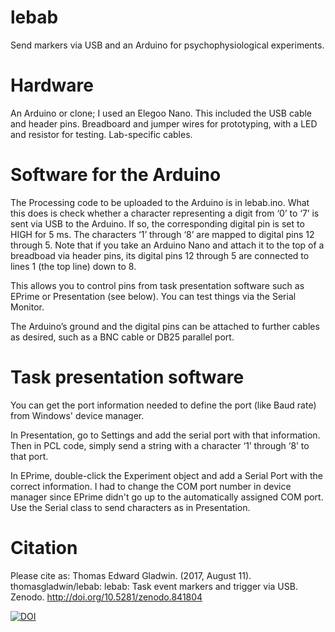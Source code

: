 # lebab
Send markers via USB and an Arduino for psychophysiological experiments.

# Hardware
An Arduino or clone; I used an Elegoo Nano. This included the USB cable and header pins. Breadboard and jumper wires for prototyping, with a LED and resistor for testing. Lab-specific cables.

# Software for the Arduino
The Processing code to be uploaded to the Arduino is in lebab.ino. What this does is check whether a character representing a digit from ‘0’ to ‘7’ is sent via USB to the Arduino. If so, the corresponding digital pin is set to HIGH for 5 ms. The characters ‘1’ through ‘8’ are mapped to digital pins 12 through 5. Note that if you take an Arduino Nano and attach it to the top of a breadboad via header pins, its digital pins 12 through 5 are connected to lines 1 (the top line) down to 8.

This allows you to control pins from task presentation software such as EPrime or Presentation (see below). You can test things via the Serial Monitor.

The Arduino’s ground and the digital pins can be attached to further cables as desired, such as a BNC cable or DB25 parallel port.

# Task presentation software
You can get the port information needed to define the port (like Baud rate) from Windows' device manager. 

In Presentation, go to Settings and add the serial port with that information. Then in PCL code, simply send a string with a character ‘1’ through ‘8’ to that port.

In EPrime, double-click the Experiment object and add a Serial Port with the correct information. I had to change the COM port number in device manager since EPrime didn't go up to the automatically assigned COM port. Use the Serial class to send characters as in Presentation.

# Citation
Please cite as: Thomas Edward Gladwin. (2017, August 11). thomasgladwin/lebab: lebab: Task event markers and trigger via USB. Zenodo. http://doi.org/10.5281/zenodo.841804

[![DOI](https://zenodo.org/badge/100045802.svg)](https://zenodo.org/badge/latestdoi/100045802)
